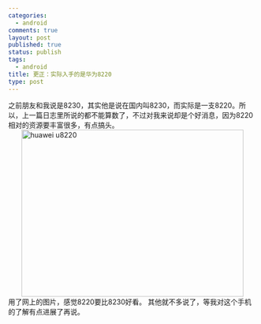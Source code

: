 ```yaml
--- 
categories: 
  - android
comments: true
layout: post
published: true
status: publish
tags: 
  - android
title: 更正：实际入手的是华为8220
type: post
---
```

之前朋友和我说是8230，其实他是说在国内叫8230，而实际是一支8220。所以，上一篇日志里所说的都不能算数了，不过对我来说却是个好消息，因为8220相对的资源要丰富很多，有点搞头。 <img style="display: block; float: none; margin-left: auto; margin-right: auto" title="huawei u8220" alt="huawei u8220" src="http://tech.jschina.com.cn/a/200912/W020091218601534276749.jpg" width="450" height="338">用了网上的图片，感觉8220要比8230好看。  其他就不多说了，等我对这个手机的了解有点进展了再说。
